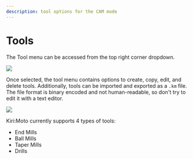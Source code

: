 ```yaml
---
description: tool options for the CAM mode
---
```



# Tools

The Tool menu can be accessed from the top right corner dropdown.

![](/img/CAM/toolsTab.png)


Once selected, the tool menu contains options to create, copy, edit, and delete tools.
Additionally, tools can be imported and exported as a `.km` file. The file format is binary encoded and not human-readable, so don't try to edit it with a text editor.

![](/img/CAM/toolMenu.png)

Kiri:Moto currently supports 4 types of tools: 
- End Mills
- Ball Mills
- Taper Mills
- Drills